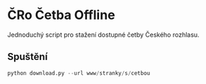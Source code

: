 # ČRo Četba Offline

Jednoduchý script pro stažení dostupné četby Českého rozhlasu.

## Spuštění

~~~python
python download.py --url www/stranky/s/cetbou
~~~
